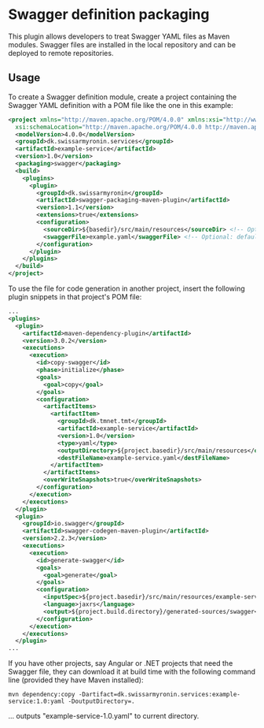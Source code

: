# Swagger definition packaging

This plugin allows developers to treat Swagger YAML files as Maven modules. Swagger files are installed in the local repository and can be deployed to remote repositories.

<!--
To use, make sure you add the Sonatype repository to either your settings or your POM:

```xml
<pluginRepositories>
	<pluginRepository>
		<snapshots>
			<enabled>false</enabled>
		</snapshots>
		<id>central</id>
		<name>sonatype-plugins-release</name>
		<url>https://oss.sonatype.org/content/repositories/releases</url>
	</pluginRepository>
	<pluginRepository>
		<snapshots />
		<id>snapshots</id>
		<name>sonatype-plugins-snapshot</name>
		<url>https://oss.sonatype.org/content/repositories/snapshots</url>
	</pluginRepository>
</pluginRepositories>
```
-->

## Usage

To create a Swagger definition module, create a project containing the Swagger YAML definition with a POM file like the one in this example:

```xml
<project xmlns="http://maven.apache.org/POM/4.0.0" xmlns:xsi="http://www.w3.org/2001/XMLSchema-instance"
  xsi:schemaLocation="http://maven.apache.org/POM/4.0.0 http://maven.apache.org/xsd/maven-4.0.0.xsd">
  <modelVersion>4.0.0</modelVersion>
  <groupId>dk.swissarmyronin.services</groupId>
  <artifactId>example-service</artifactId>
  <version>1.0</version>
  <packaging>swagger</packaging>
  <build>
    <plugins>
      <plugin>
        <groupId>dk.swissarmyronin</groupId>
        <artifactId>swagger-packaging-maven-plugin</artifactId>
        <version>1.1</version>
        <extensions>true</extensions>
        <configuration>
          <sourceDir>${basedir}/src/main/resources</sourceDir> <!-- Optional: defaults to ${project.basedir} -->
          <swaggerFile>example.yaml</swaggerFile> <!-- Optional: defaults to "${project.artifactId}.yaml" -->
        </configuration>
      </plugin>
    </plugins>
  </build>
</project>
```

To use the file for code generation in another project, insert the following plugin snippets in that project's POM file:

```xml
...
<plugins>
  <plugin>
    <artifactId>maven-dependency-plugin</artifactId>
    <version>3.0.2</version>
    <executions>
      <execution>
        <id>copy-swagger</id>
        <phase>initialize</phase>
        <goals>
          <goal>copy</goal>
        </goals>
        <configuration>
          <artifactItems>
            <artifactItem>
              <groupId>dk.tmnet.tmt</groupId>
              <artifactId>example-service</artifactId>
              <version>1.0</version>
              <type>yaml</type>
              <outputDirectory>${project.basedir}/src/main/resources</outputDirectory>
              <destFileName>example-service.yaml</destFileName>
            </artifactItem>
          </artifactItems>
          <overWriteSnapshots>true</overWriteSnapshots>
        </configuration>
      </execution>
    </executions>
  </plugin>
  <plugin>
    <groupId>io.swagger</groupId>
    <artifactId>swagger-codegen-maven-plugin</artifactId>
    <version>2.2.3</version>
    <executions>
      <execution>
        <id>generate-swagger</id>
        <goals>
          <goal>generate</goal>
        </goals>
        <configuration>
          <inputSpec>${project.basedir}/src/main/resources/example-service.yaml</inputSpec>
          <language>jaxrs</language>
          <output>${project.build.directory}/generated-sources/swagger</output>
        </configuration>
      </execution>
    </executions>
  </plugin>
...
```
If you have other projects, say Angular or .NET projects that need the Swagger file, they can download it at build time with the following command line (provided they have Maven installed):

```
mvn dependency:copy -Dartifact=dk.swissarmyronin.services:example-service:1.0:yaml -DoutputDirectory=.
```

... outputs "example-service-1.0.yaml" to current directory.
